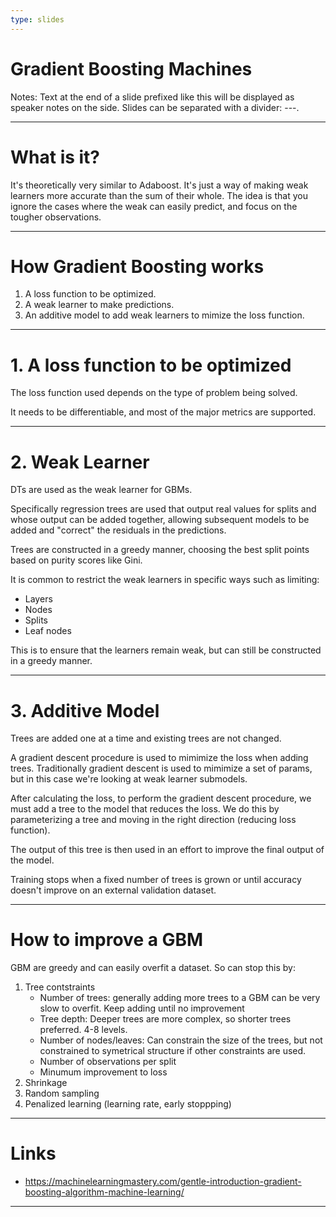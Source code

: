 ```yaml
---
type: slides
---
```


# Gradient Boosting Machines

Notes: Text at the end of a slide prefixed like this will be displayed as
speaker notes on the side. Slides can be separated with a divider: ---.

--- 

# What is it?

It's theoretically very similar to Adaboost. It's just a way of making weak learners more accurate than the sum of their whole.
The idea is that you ignore the cases where the weak can easily predict, and focus on the tougher observations. 

--- 

# How Gradient Boosting works

1. A loss function to be optimized.
2. A weak learner to make predictions.
3. An additive model to add  weak learners to mimize the loss function.

---

# 1. A loss function to be optimized

The loss function used depends on the type of problem being solved. 

It needs to be differentiable, and most of the major metrics are supported.

---

# 2. Weak Learner

DTs are used as the weak learner for GBMs. 

Specifically regression trees are used that output real values for splits and whose output can be added together, allowing subsequent models to be added and "correct" the residuals in the predictions.

Trees are constructed in a greedy manner, choosing the best split points based on purity scores like Gini.

It is common to restrict the weak learners in specific ways such as limiting:

- Layers
- Nodes
- Splits
- Leaf nodes

This is to ensure that the learners remain weak, but can still be constructed in a greedy manner. 

---

# 3. Additive Model

Trees are added one at a time and existing trees are not changed. 

A gradient descent procedure is used to mimimize the loss when adding trees. Traditionally gradient descent is used to mimimize a set of params, but in this case we're looking at weak learner submodels.

After calculating the loss, to perform the gradient descent procedure, we must add a tree to the model that reduces the loss. 
We do this by parameterizing a tree and moving in the right direction (reducing loss function).

The output of this tree is then used in an effort to improve the final output of the model.

Training stops when a fixed number of trees is grown or until accuracy doesn't improve on an external validation dataset.

---

# How to improve a GBM

GBM are greedy and can easily overfit a dataset. So can stop this by:

1. Tree contstraints
	+ Number of trees: generally adding more trees to a GBM can be very slow to overfit. Keep adding until no improvement
	+ Tree depth: Deeper trees are more complex, so shorter trees preferred. 4-8 levels.
	+ Number of nodes/leaves: Can constrain the size of the trees, but not constrained to symetrical structure if other constraints are used. 
	+ Number of observations per split
	+ Minumum improvement to loss
2. Shrinkage
3. Random sampling
4. Penalized learning (learning rate, early stoppping)

---

# Links

- https://machinelearningmastery.com/gentle-introduction-gradient-boosting-algorithm-machine-learning/

---

